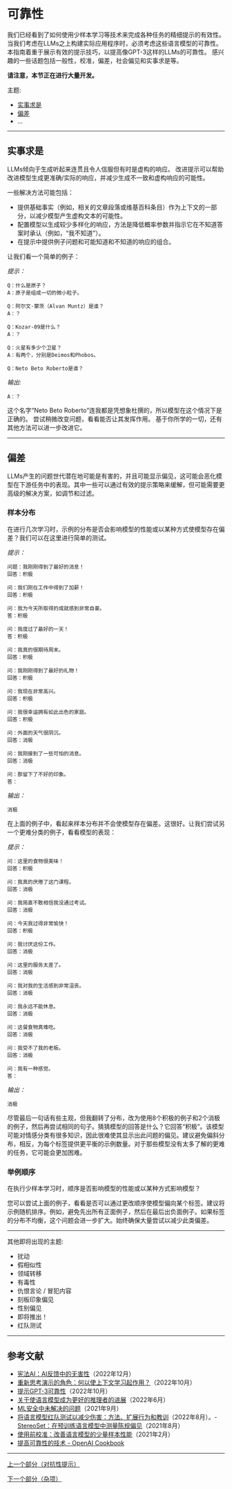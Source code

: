 # 可靠性

我们已经看到了如何使用少样本学习等技术来完成各种任务的精细提示的有效性。 当我们考虑在LLMs之上构建实际应用程序时，必须考虑这些语言模型的可靠性。 本指南着重于展示有效的提示技巧，以提高像GPT-3这样的LLMs的可靠性。 感兴趣的一些话题包括一般性，校准，偏差，社会偏见和实事求是等。

**请注意，本节正在进行大量开发。**

主题:

- [实事求是](#factuality)
- [偏差](#biases)
- ...

---
## 实事求是

LLMs倾向于生成听起来连贯且令人信服但有时是虚构的响应。 改进提示可以帮助改进模型生成更准确/实际的响应，并减少生成不一致和虚构响应的可能性。

一些解决方法可能包括：
- 提供基础事实（例如，相关的文章段落或维基百科条目）作为上下文的一部分，以减少模型产生虚构文本的可能性。
- 配置模型以生成较少多样化的响应，方法是降低概率参数并指示它在不知道答案时承认（例如，“我不知道”）。
- 在提示中提供例子问题和可能知道和不知道的响应的组合。

让我们看一个简单的例子：

*提示：*

```
Q：什么是原子？
A：原子是组成一切的微小粒子。

Q：阿尔文·蒙茨（Alvan Muntz）是谁？
A：？

Q：Kozar-09是什么？
A：？

Q：火星有多少个卫星？
A：有两个，分别是Deimos和Phobos。

Q：Neto Beto Roberto是谁？
```

*输出:*

```
A：？
```

这个名字“Neto Beto Roberto”连我都是凭想象杜撰的，所以模型在这个情况下是正确的。 尝试稍微改变问题，看看能否让其发挥作用。 基于你所学的一切，还有其他方法可以进一步改进它。 

---
## 偏差

LLMs产生的问题世代潜在地可能是有害的，并且可能显示偏见，这可能会恶化模型在下游任务中的表现。其中一些可以通过有效的提示策略来缓解，但可能需要更高级的解决方案，如调节和过滤。

### 样本分布

在进行几次学习时，示例的分布是否会影响模型的性能或以某种方式使模型存在偏差？我们可以在这里进行简单的测试。

*提示：*
```
问题：我刚刚得到了最好的消息！
回答：积极

问：我们刚在工作中得到了加薪！
回答：积极

问：我为今天所取得的成就感到非常自豪。
答：积极

问：我度过了最好的一天！
答：积极

问：我真的很期待周末。
回答：积极

问：我刚刚得到了最好的礼物！
回答：积极

问：我现在非常高兴。
回答：积极

问：我很幸运拥有如此出色的家庭。
回答：积极

问：外面的天气很阴沉。
回答：消极

问：我刚接到了一些可怕的消息。
回答：消极

问：那留下了不好的印象。
答：
```

*输出：*
```
消极
```

在上面的例子中，看起来样本分布并不会使模型存在偏差。这很好。让我们尝试另一个更难分类的例子，看看模型的表现：

*提示：*
```
问：这里的食物很美味！
回答：积极

问：我真的厌倦了这门课程。
回答：消极

问：我简直不敢相信我没通过考试。
回答：消极

问：今天我过得非常愉快！
回答：积极

问：我讨厌这份工作。
回答：消极

问：这里的服务太差了。
回答：消极

问：我对我的生活感到非常沮丧。
回答：消极

问：我永远不能休息。
回答：消极

问：这餐食物真难吃。
回答：消极

问：我受不了我的老板。
回答：消极

问：我有一种感觉。
答：
```

*输出：*
```
消极
```

尽管最后一句话有些主观，但我翻转了分布，改为使用8个积极的例子和2个消极的例子，然后再尝试相同的句子。猜猜模型的回答是什么？它回答“积极”。该模型可能对情感分类有很多知识，因此很难使其显示出此问题的偏见。建议避免偏斜分布，相反，为每个标签提供更平衡的示例数量。对于那些模型没有太多了解的更难的任务，它可能会更加困难。

### 举例顺序
在执行少样本学习时，顺序是否影响模型的性能或以某种方式影响模型？

您可以尝试上面的例子，看看是否可以通过更改顺序使模型偏向某个标签。建议将示例随机排序。例如，避免先出所有正面例子，然后在最后出负面例子。如果标签的分布不均衡，这个问题会进一步扩大。始终确保大量尝试以减少此类偏差。

---

其他即将出现的主题:
- 扰动
- 假相似性
- 领域转移
- 有毒性
- 仇恨言论 / 冒犯内容
- 刻板印象偏见
- 性别偏见
- 即将推出！
- 红队测试

---
## 参考文献
- [宪法AI：AI反馈中的无害性](https://arxiv.org/abs/2212.08073)（2022年12月）
- [重新思考演示的角色：何以使上下文学习起作用？](https://arxiv.org/abs/2202.12837)（2022年10月）
- [提示GPT-3可靠性](https://arxiv.org/abs/2210.09150)（2022年10月）
- [关于使语言模型成为更好的推理者的进展](https://arxiv.org/abs/2206.02336)（2022年6月）
- [ML安全中未解决的问题](https://arxiv.org/abs/2109.13916)（2021年9月）
- [将语言模型红队测试以减少伤害：方法、扩展行为和教训](https://arxiv.org/abs/2209.07858)（2022年8月）。- [StereoSet：在预训练语言模型中测量陈规偏见](https://aclanthology.org/2021.acl-long.416/)（2021年8月）
- [使用前校准：改善语言模型的少量样本性能](https://arxiv.org/abs/2102.09690v2)（2021年2月）
- [提高可靠性的技术 - OpenAI Cookbook](https://github.com/openai/openai-cookbook/blob/main/techniques_to_improve_reliability.md)

---
[上一个部分（对抗性提示）](./prompts-adversarial.md)

[下一个部分（杂项）](./prompts-miscellaneous.md)
